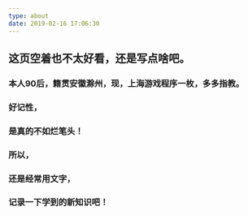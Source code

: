 ```yaml
---
type: about
date: 2019-02-16 17:06:30
---
```


## 这页空着也不太好看，还是写点啥吧。

### 本人90后，籍贯安徽滁州，现，上海游戏程序一枚，多多指教。

### 好记性，
### 是真的不如烂笔头！
### 所以，
### 还是经常用文字，
### 记录一下学到的新知识吧！
